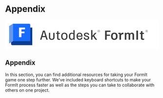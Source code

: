 # Appendix

![](<../.gitbook/assets/formit intro hero image (3).png>)

## Appendix

In this section, you can find additional resources for taking your FormIt game one step further. We've included keyboard shortcuts to make your FormIt process faster as well as the steps you can take to collaborate with others on one project.
